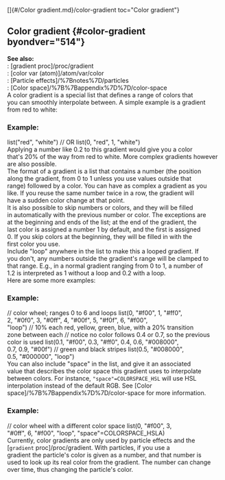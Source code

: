 []{#/Color gradient.md}/color-gradient toc="Color gradient"}    
## Color gradient {#color-gradient byondver="514"}    
**See also:**    
:   [gradient proc]/proc/gradient    
:   [color var (atom)]/atom/var/color    
:   [Particle effects]/%7Bnotes%7D/particles    
:   [Color space]/%7B%7Bappendix%7D%7D/color-space    
A color gradient is a special list that defines a range of colors that    
you can smoothly interpolate between. A simple example is a gradient    
from red to white:    
### Example:    
list(\"red\", \"white\") // OR list(0, \"red\", 1, \"white\")    
Applying a number like 0.2 to this gradient would give you a color    
that\'s 20% of the way from red to white. More complex gradients however    
are also possible.    
The format of a gradient is a list that contains a number (the position    
along the gradient, from 0 to 1 unless you use values outside that    
range) followed by a color. You can have as complex a gradient as you    
like. If you reuse the same number twice in a row, the gradient will    
have a sudden color change at that point.    
It is also possible to skip numbers or colors, and they will be filled    
in automatically with the previous number or color. The exceptions are    
at the beginning and ends of the list; at the end of the gradient, the    
last color is assigned a number 1 by default, and the first is assigned    
0. If you skip colors at the beginning, they will be filled in with the    
first color you use.    
Include \"loop\" anywhere in the list to make this a looped gradient. If    
you don\'t, any numbers outside the gradient\'s range will be clamped to    
that range. E.g., in a normal gradient ranging from 0 to 1, a number of    
1.2 is interpreted as 1 without a loop and 0.2 with a loop.    
Here are some more examples:    
### Example:    
// color wheel; ranges 0 to 6 and loops list(0, \"#f00\", 1, \"#ff0\",    
2, \"#0f0\", 3, \"#0ff\", 4, \"#00f\", 5, \"#f0f\", 6, \"#f00\",    
\"loop\") // 10% each red, yellow, green, blue, with a 20% transition    
zone between each // notice no color follows 0.4 or 0.7, so the previous    
color is used list(0.1, \"#f00\", 0.3, \"#ff0\", 0.4, 0.6, \"#008000\",    
0.7, 0.9, \"#00f\") // green and black stripes list(0.5, \"#008000\",    
0.5, \"#000000\", \"loop\")    
You can also include \"space\" in the list, and give it an associated    
value that describes the color space this gradient uses to interpolate    
between colors. For instance, `"space"=COLORSPACE_HSL` will use HSL    
interpolation instead of the default RGB. See [Color    
space]/%7B%7Bappendix%7D%7D/color-space for more information.    
### Example:    
// color wheel with a different color space list(0, \"#f00\", 3,    
\"#0ff\", 6, \"#f00\", \"loop\", \"space\"=COLORSPACE_HSLA)    
Currently, color gradients are only used by particle effects and the    
[`gradient` proc]/proc/gradient. With particles, if you use a    
gradient the particle\'s color is given as a number, and that number is    
used to look up its real color from the gradient. The number can change    
over time, thus changing the particle\'s color.  